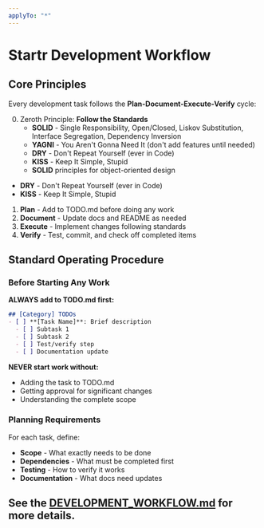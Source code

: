 ```yaml
---
applyTo: "*"
---
```

# Startr Development Workflow

## Core Principles

Every development task follows the **Plan-Document-Execute-Verify** cycle:

0. Zeroth Principle: **Follow the Standards**
   - **SOLID** - Single Responsibility, Open/Closed, Liskov Substitution, Interface Segregation, Dependency Inversion
   - **YAGNI** - You Aren't Gonna Need It (don't add features until needed)
   - **DRY** - Don't Repeat Yourself (ever in Code)
   - **KISS** - Keep It Simple, Stupid
   - **SOLID** principles for object-oriented design
  - **DRY** - Don't Repeat Yourself (ever in Code)
  - **KISS** - Keep It Simple, Stupid
1. **Plan** - Add to TODO.md before doing any work
2. **Document** - Update docs and README as needed
3. **Execute** - Implement changes following standards
4. **Verify** - Test, commit, and check off completed items

## Standard Operating Procedure

### Before Starting Any Work

**ALWAYS add to TODO.md first:**

```markdown
## [Category] TODOs
- [ ] **[Task Name]**: Brief description
  - [ ] Subtask 1
  - [ ] Subtask 2
  - [ ] Test/verify step
  - [ ] Documentation update
```

**NEVER start work without:**
- Adding the task to TODO.md
- Getting approval for significant changes
- Understanding the complete scope

### Planning Requirements

For each task, define:
- **Scope** - What exactly needs to be done
- **Dependencies** - What must be completed first
- **Testing** - How to verify it works
- **Documentation** - What docs need updates



## See the [DEVELOPMENT_WORKFLOW.md](docs/DEVELOPMENT_WORKFLOW.md) for more details.